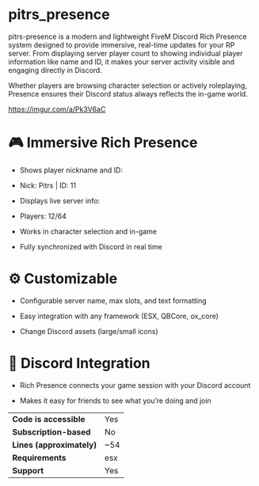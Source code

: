 # pitrs_presence

pitrs-presence is a modern and lightweight FiveM Discord Rich Presence system designed to provide immersive, real-time updates for your RP server. From displaying server player count to showing individual player information like name and ID, it makes your server activity visible and engaging directly in Discord.

Whether players are browsing character selection or actively roleplaying, Presence ensures their Discord status always reflects the in-game world.

https://imgur.com/a/Pk3V6aC

# 🎮 Immersive Rich Presence

* Shows player nickname and ID:
* Nick: Pitrs | ID: 11

* Displays live server info:
* Players: 12/64

* Works in character selection and in-game

* Fully synchronized with Discord in real time

# ⚙️ Customizable

* Configurable server name, max slots, and text formatting

* Easy integration with any framework (ESX, QBCore, ox_core)

* Change Discord assets (large/small icons)

# 🔗 Discord Integration

* Rich Presence connects your game session with your Discord account

* Makes it easy for friends to see what you’re doing and join

|||
| --- | --- |
|**Code is accessible**|Yes|
|**Subscription-based**|No|
|**Lines (approximately)**|~54|
|**Requirements**|esx|
|**Support**|Yes|
